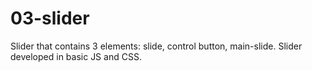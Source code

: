 # 03-slider
Slider that contains 3 elements: slide, control button, main-slide. Slider developed in basic JS and CSS.
